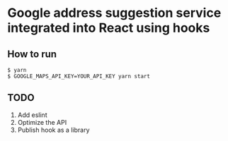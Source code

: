 # Google address suggestion service integrated into React using hooks

## How to run

```
$ yarn
$ GOOGLE_MAPS_API_KEY=YOUR_API_KEY yarn start
```

## TODO
1. Add eslint
2. Optimize the API
3. Publish hook as a library